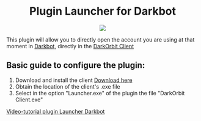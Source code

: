 <h1 align="center">Plugin Launcher for Darkbot</h1> 

<p align="center">
  <a href="http://forthebadge.com/" target="_blank">
    <img src="http://forthebadge.com/images/badges/built-with-love.svg"/>
  </a>
</p>

This plugin will allow you to directly open the account you are using at that moment in [Darkbot](https://darkbot.eu/), directly in the [DarkOrbit Client](https://github.com/kaiserdj/Darkorbit-client)

## Basic guide to configure the plugin:

1. Download and install the client [Download here](https://github.com/kaiserdj/Darkorbit-client/releases/latest)
2. Obtain the location of the client's .exe file
3. Select in the option "Launcher.exe" of the plugin the file "DarkOrbit Client.exe"

<a href="https://vimeo.com/501184515">Video-tutorial plugin Launcher Darkbot</a>